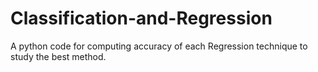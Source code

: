 # Classification-and-Regression
A python code for computing accuracy of each Regression technique to study the best method.
